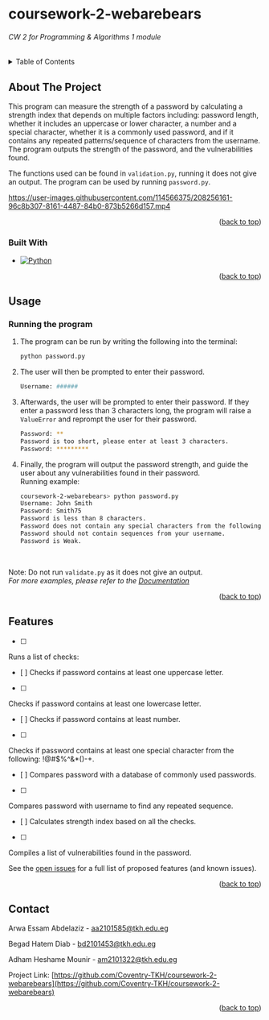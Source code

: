 # coursework-2-webarebears
###### CW 2 for Programming &amp; Algorithms 1 module

<a name="readme-top"></a>

<!-- TABLE OF CONTENTS -->
<details>
  <summary>Table of Contents</summary>
  <ol>
    <li>
      <a href="#about-the-project">About The Project</a>
      <ul>
        <li><a href="#built-with">Built With</a></li>
      </ul>
    </li>
    <li><a href="#usage">Usage</a></li>
    <li><a href="#features">Features</a></li>
    <li><a href="#contact">Contact</a></li>
  </ol>
</details>



<!-- ABOUT THE PROJECT -->
## About The Project

This program can measure the strength of a password by calculating a strength index that depends on multiple factors including: password length, whether it includes an uppercase or lower character, a number and a special character, whether it is a commonly used password, and if it contains any repeated patterns/sequence of characters from the username.
<br>The program outputs the strength of the password, and the vulnerabilities found.

The functions used can be found in `validation.py`, running it does not give an output. The program can be used by running `password.py`.



https://user-images.githubusercontent.com/114566375/208256161-96c8b307-8161-4487-84b0-873b5266d157.mp4



<p align="right">(<a href="#readme-top">back to top</a>)</p>



### Built With

* [![Python][Python.js]][Python-url]


<p align="right">(<a href="#readme-top">back to top</a>)</p>



<!-- USAGE EXAMPLES -->
## Usage
### Running the program
1. The program can be run by writing the following into the terminal:
   ```sh
   python password.py
   ```
2. The user will then be prompted to enter their password.
   ```sh
   Username: ######
   ```
3. Afterwards, the user will be prompted to enter their password. If they enter a password less than 3 characters long, the program will raise a `ValueError` and reprompt the user for their password.
   ```sh
   Password: **
   Password is too short, please enter at least 3 characters.
   Password: *********
   ```
4. Finally, the program will output the password strength, and guide the user about any vulnerabilities found in their password.<br>
Running example:
   ```sh
   coursework-2-webarebears> python password.py
   Username: John Smith
   Password: Smith75
   Password is less than 8 characters.
   Password does not contain any special characters from the following: !@#$%^&*()-+.  
   Password should not contain sequences from your username.
   Password is Weak.
   ```
   <br>
Note: Do not run `validate.py` as it does not give an output.<br>
_For more examples, please refer to the [Documentation](https://github.com/Coventry-TKH/coursework-2-webarebears/files/10263577/Course-Work-2-Report.pdf)_


<p align="right">(<a href="#readme-top">back to top</a>)</p>



<!-- FEATURES -->
## Features

- [ ] 
Runs a list of checks:
  - [ ] 
  Checks if password contains at least one uppercase letter.
  - [ ] 
  Checks if password contains at least one lowercase letter.
  - [ ] 
  Checks if password contains at least number.
  - [ ] 
  Checks if password contains at least one special character from the following: !@#$%^&*()-+.
- [ ] 
Compares password with a database of commonly used passwords.
- [ ] 
Compares password with username to find any repeated sequence.
- [ ] 
Calculates strength index based on all the checks.
- [ ] 
Compiles a list of vulnerabilities found in the password.


See the [open issues](https://github.com/Coventry-TKH/coursework-2-webarebears/issues) for a full list of proposed features (and known issues).

<p align="right">(<a href="#readme-top">back to top</a>)</p>



<!-- CONTACT -->
## Contact

Arwa Essam Abdelaziz - aa2101585@tkh.edu.eg

Begad Hatem Diab - bd2101453@tkh.edu.eg

Adham Heshame Mounir - am2101322@tkh.edu.eg

Project Link: [https://github.com/Coventry-TKH/coursework-2-webarebears](https://github.com/Coventry-TKH/coursework-2-webarebears)

<p align="right">(<a href="#readme-top">back to top</a>)</p>



<!-- MARKDOWN LINKS & IMAGES -->
[contributors-shield]: https://img.shields.io/github/contributors/Coventry-TKH/coursework-2-webarebears.svg?style=for-the-badge
[contributors-url]: https://github.com/Coventry-TKH/coursework-2-webarebears/graphs/contributors
[forks-shield]: https://img.shields.io/github/forks/Coventry-TKH/coursework-2-webarebears.svg?style=for-the-badge
[forks-url]: https://github.com/Coventry-TKH/coursework-2-webarebears/network/members
[stars-shield]: https://img.shields.io/github/stars/Coventry-TKH/coursework-2-webarebears.svg?style=for-the-badge
[stars-url]: https://github.com/Coventry-TKH/coursework-2-webarebears/stargazers
[issues-shield]: https://img.shields.io/github/issues/Coventry-TKH/coursework-2-webarebears.svg?style=for-the-badge
[issues-url]: https://github.com/Coventry-TKH/coursework-2-webarebears/issues
[license-shield]: https://img.shields.io/github/license/Coventry-TKH/coursework-2-webarebears.svg?style=for-the-badge
[license-url]: https://github.com/Coventry-TKH/coursework-2-webarebears/blob/master/LICENSE.txt
[Python.js]: https://img.shields.io/badge/python-3.2-pink
[Python-url]: https://www.python.org/
